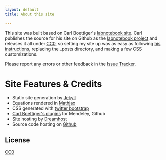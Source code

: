```yaml
---
layout: default
title: About this site

---
```



This site was built based on Carl Boettiger's 
[labnotebook site](http://carlboettiger.info).
Carl publishes the source for his site on Github as the
[labnotebook project](http://github.com/cboettig/labnotebook) and
releases it all under [CC0](http://creativecommons.org/publicdomain/zero/1.0/),
so setting my site up was as easy as following 
[his instructions](http://www.carlboettiger.info/README.html),
replacing the \_posts directory, and making a few CSS customizations.

Please report any errors or other feedback in the [Issue Tracker](https://github.com/ketch/labnotebook/issues).

Site Features & Credits
=======================

* Static site generation by [Jekyll](https://github.com/mojombo/jekyll)
* Equations rendered in [Mathjax](http://www.mathjax.org/)
* CSS generated with [twitter bootstrap](http://twitter.github.com/bootstrap/)
* [Carl Boettiger's plugins](https://github.com/cboettig/jekyll-labnotebook-plugins) for Mendeley, Github
* Site hosting by [Dreamhost](http://dreamhost.org)
* Source code hosting on [Github](https://github.com/)


License
-------

[CC0](http://creativecommons.org/publicdomain/zero/1.0/)
